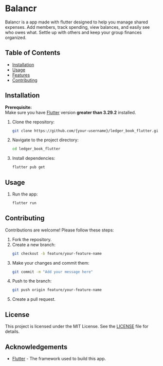 # Balancr

Balancr is a app made with flutter designed to help you manage shared expenses. Add members, track spending, view balances, and easily see who owes what. Settle up with others and keep your group finances organized.

## Table of Contents
- [Installation](#installation)
- [Usage](#usage)
- [Features](#features)
- [Contributing](#contributing)

## Installation

**Prerequisite:**  
Make sure you have [Flutter](https://flutter.dev/docs/get-started/install) version **greater than 3.29.2** installed.

1. Clone the repository:
   ```bash
   git clone https://github.com/{your-username}/ledger_book_flutter.git
   ```
2. Navigate to the project directory:
   ```bash
   cd ledger_book_flutter
   ```
3. Install dependencies:
   ```bash
   flutter pub get
   ```

## Usage
1. Run the app:
   ```bash
   flutter run
   ```
## Contributing
Contributions are welcome! Please follow these steps:
1. Fork the repository.
2. Create a new branch:
   ```bash
   git checkout -b feature/your-feature-name
   ```
3. Make your changes and commit them:
   ```bash
   git commit -m "Add your message here"
   ```
4. Push to the branch:
   ```bash
   git push origin feature/your-feature-name
   ```
5. Create a pull request.

## License
This project is licensed under the MIT License. See the [LICENSE](LICENSE) file for details.

## Acknowledgements
- [Flutter](https://flutter.dev/) - The framework used to build this app.